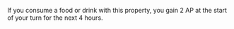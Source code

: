 If you consume a food or drink with this property, you gain 2 AP at the start of your turn for the next 4 hours.